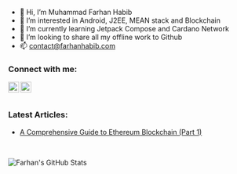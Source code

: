 - 👋 Hi, I’m Muhammad Farhan Habib
- 👀 I’m interested in Android, J2EE, MEAN stack and Blockchain
- 🌱 I’m currently learning Jetpack Compose and Cardano Network
- 💞️ I’m looking to share all my offline work to Github
- 📫 contact@farhanhabib.com


### Connect with me:

[<img align="left" alt="Farhan Habib | LinkedIn" width="22px" src="https://cdn.jsdelivr.net/npm/simple-icons@v3/icons/linkedin.svg" />][linkedin]
[<img align="left" alt="@farhanhabibR | Twitter" width="22px" src="https://cdn.jsdelivr.net/npm/simple-icons@v3/icons/twitter.svg" />][twitter]

<br />
<br />

### Latest Articles:
- [A Comprehensive Guide to Ethereum Blockchain (Part 1)](https://medium.com/@farhan.habib11/a-comprehensive-guide-to-ethereum-blockchain-part-1-608cf33058ad)

<br />

![Farhan's GitHub Stats](https://github-readme-stats.vercel.app/api?username=farhanh)

[linkedin]: https://www.linkedin.com/in/farhan-habib-7247b440/
[twitter]: https://twitter.com/farhanhabibR
[email]: contact@farhanhabib.com

